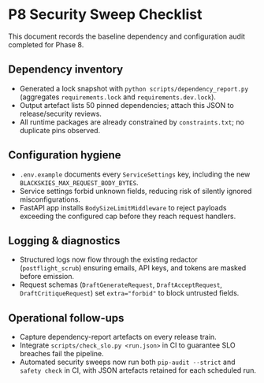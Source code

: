 # P8 Security Sweep Checklist

This document records the baseline dependency and configuration audit completed for Phase 8.

## Dependency inventory

- Generated a lock snapshot with `python scripts/dependency_report.py` (aggregates `requirements.lock` and `requirements.dev.lock`).
- Output artefact lists 50 pinned dependencies; attach this JSON to release/security reviews.
- All runtime packages are already constrained by `constraints.txt`; no duplicate pins observed.

## Configuration hygiene

- `.env.example` documents every `ServiceSettings` key, including the new `BLACKSKIES_MAX_REQUEST_BODY_BYTES`.
- Service settings forbid unknown fields, reducing risk of silently ignored misconfigurations.
- FastAPI app installs `BodySizeLimitMiddleware` to reject payloads exceeding the configured cap before they reach request handlers.

## Logging & diagnostics

- Structured logs now flow through the existing redactor (`postflight_scrub`) ensuring emails, API keys, and tokens are masked before emission.
- Request schemas (`DraftGenerateRequest`, `DraftAcceptRequest`, `DraftCritiqueRequest`) set `extra="forbid"` to block untrusted fields.

## Operational follow-ups

- Capture dependency-report artefacts on every release train.
- Integrate `scripts/check_slo.py <run.json>` in CI to guarantee SLO breaches fail the pipeline.
- Automated security sweeps now run both `pip-audit --strict` and `safety check` in CI, with JSON artefacts retained for each scheduled run.
